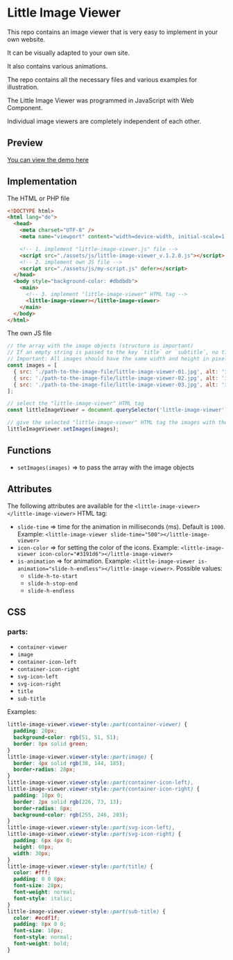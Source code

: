 # Little Image Viewer

This repo contains an image viewer that is very easy to implement in your own website.

It can be visually adapted to your own site.

It also contains various animations.

The repo contains all the necessary files and various examples for illustration.

The Little Image Viewer was programmed in JavaScript with Web Component.

Individual image viewers are completely independent of each other.

## Preview

[You can view the demo here](https://little-image-viewer.frissbee.de/)

## Implementation

The HTML or PHP file

```html
<!DOCTYPE html>
<html lang="de">
  <head>
    <meta charset="UTF-8" />
    <meta name="viewport" content="width=device-width, initial-scale=1.0" />

    <!-- 1. implement "little-image-viewer.js" file -->
    <script src="./assets/js/little-image-viewer_v.1.2.0.js"></script>
    <!-- 2. implement own JS file -->
    <script src="./assets/js/my-script.js" defer></script>
  </head>
  <body style="background-color: #dbdbdb">
    <main>
      <!-- 3. implement "little-image-viewer" HTML tag -->
      <little-image-viewer></little-image-viewer>
    </main>
  </body>
</html>
```

The own JS file

```js
// the array with the image objects (structure is important)
// If an empty string is passed to the key `title` or `subtitle`, no title or subtitle is displayed.
// Important: All images should have the same width and height in pixels
const images = [
  { src: './path-to-the-image-file/little-image-viewer-01.jpg', alt: 'image alt text', title: '', subTitle: '' },
  { src: './path-to-the-image-file/little-image-viewer-02.jpg', alt: 'image alt text', title: '', subTitle: '' },
  { src: './path-to-the-image-file/little-image-viewer-03.jpg', alt: 'image alt text', title: '', subTitle: '' },
];

// select the "little-image-viewer" HTML tag
const littleImageViewer = document.querySelector('little-image-viewer');

// give the selected "little-image-viewer" HTML tag the images with the function "setImages()"
littleImageViewer.setImages(images);
```

## Functions

- `setImages(images)` => to pass the array with the image objects

## Attributes

The following attributes are available for the `<little-image-viewer></little-image-viewer>` HTML tag:

- `slide-time` => time for the animation in milliseconds (ms). Default is `1000`. Example: `<little-image-viewer slide-time="500"></little-image-viewer>`
- `icon-color` => for setting the color of the icons. Example: `<little-image-viewer icon-color="#3191d6"></little-image-viewer>`
- `is-animation` => for animation. Example: `<little-image-viewer is-animation="slide-h-endless"></little-image-viewer>`. Possible values:
  - `slide-h-to-start`
  - `slide-h-stop-end`
  - `slide-h-endless`

## CSS

### parts:

- `container-viewer`
- `image`
- `container-icon-left`
- `container-icon-right`
- `svg-icon-left`
- `svg-icon-right`
- `title`
- `sub-title`

Examples:

```css
little-image-viewer.viewer-style::part(container-viewer) {
  padding: 20px;
  background-color: rgb(51, 51, 51);
  border: 8px solid green;
}
little-image-viewer.viewer-style::part(image) {
  border: 4px solid rgb(38, 144, 185);
  border-radius: 28px;
}
little-image-viewer.viewer-style::part(container-icon-left),
little-image-viewer.viewer-style::part(container-icon-right) {
  padding: 10px 0;
  border: 2px solid rgb(226, 73, 13);
  border-radius: 8px;
  background-color: rgb(255, 246, 203);
}
little-image-viewer.viewer-style::part(svg-icon-left),
little-image-viewer.viewer-style::part(svg-icon-right) {
  padding: 6px 4px 0;
  height: 60px;
  width: 30px;
}
little-image-viewer.viewer-style::part(title) {
  color: #fff;
  padding: 0 0 8px;
  font-size: 28px;
  font-weight: normal;
  font-style: italic;
}
little-image-viewer.viewer-style::part(sub-title) {
  color: #ecdf1f;
  padding: 8px 0 0;
  font-size: 18px;
  font-style: normal;
  font-weight: bold;
}
```
